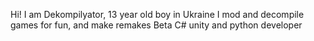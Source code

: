 Hi! I am Dekompilyator, 13 year old boy in Ukraine
I mod and decompile games for fun, and make remakes
Beta C# unity and python developer


